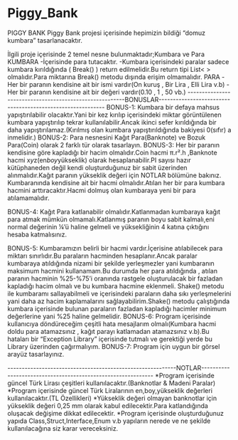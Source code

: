 # Piggy_Bank

PIGGY BANK 
Piggy Bank projesi içerisinde hepimizin bildiği “domuz kumbara” tasarlanacaktır. 
 
İlgili proje içerisinde 2 temel nesne bulunmaktadır;Kumbara ve Para 
KUMBARA 
-İçerisinde para tutacaktır. 
-Kumbara içerisindeki paralar sadece kumbara kırıldığında ( Break() ) return edilmelidir.Bu return tipi List< > olmalıdır.Para miktarına Break() metodu dışında erişim olmamalıdır. 
PARA 
-Her bir paranın kendisine ait bir ismi vardır(On kuruş , Bir Lira , Elli Lira v.b) 
-Her bir paranın kendisine ait bir değeri vardır(0.10 , 1 , 50 vb.) 
--------------------------------------------------------BONUSLAR----------------------------------------------------------- 
BONUS-1: Kumbara bir defaya mahsus yapıştırılabilir olacaktır.Yani bir kez kırılıp içerisindeki miktar görüntülenen kumbara yapıştırılıp tekrar kullanılabilir.Ancak ikinci sefer kırıldığında bir daha yapıştırılamaz.(Kırılmış olan kumbara yapıştırıldığında bakiyesi 0(sıfır) a inmelidir.) 
BONUS-2: Para nesnesini Kağıt Para(Banknote) ve Bozuk Para(Coin) olarak 2 farklı tür olarak tasarlayın. 
BONUS-3: Her bir paranın kendisine göre kapladığı bir hacim olmalıdır.Coin hacmi π.r².h ,Banknote hacmi x*y*z(en*boy*yükseklik) olarak hesaplanabilir.PI sayısı hazır kütüphaneden değil kendi oluşturduğunuz bir sabit üzerinden alınmalıdır.Kağıt paranın yükseklik değeri için NOTLAR bölümüne bakınız. 
Kumbaranında kendisine ait bir hacmi olmalıdır.Atılan her bir para kumbara hacmini arttıracaktır.Hacmi dolmuş olan kumbaraya yeni bir para atılamamalıdır. 
 
 
BONUS-4: Kağıt Para katlanabilir olmalıdır.Katlanmadan kumbaraya kağıt para atmak mümkün olmamalı.Katlanmış paranın boyu sabit kalmalı,eni normal değerinin ¼’ü haline gelmeli ve yüksekliğinin 4 katına çıktığını hesaba katmalısınız. 
 
 
BONUS-5: Kumbaramızın belirli bir hacmi vardır.İçerisine atılabilecek para miktarı sınırlıdır.Bu paraların hacminden hesaplanır.Ancak paralar kumbaraya atıldığında nizami bir şekilde yerleşmezler yani kumbaranın maksimum hacmini kullanamam.Bu durumda her para atıldığında , atılan paranın hacminin %25-%75’i oranında rastgele oluşturulacak bir fazladan kapladığı hacim olmalı ve bu kumbara hacmine eklenmeli. Shake() metodu ile kumbaramı sallayabilmeli ve içerisindeki paraların daha sıkı yerleşmelerini yani daha az hacim kaplamalarını sağlayabilirim.Shake() metodu çalıştığında kumbara içerisinde bulunan paraların fazladan kapladığı hacimler minimum değerlerine yani %25 haline gelmelidir. 
BONUS-6: Program içerisinde kullanıcıya döndüreceğim çeşitli hata mesajlarım olmalı(Kumbara hacmi doldu para atamazsınız , kağıt parayı katlamadan atamazsınız v.b).Bu hataları bir “Exception Library” içerisinde tutmalı ve gerektiği yerde bu Library üzerinden çağırmalıyım. 
BONUS-7: Program için uygun bir görsel arayüz tasarlayınız. 
 
-----------------------------------------------------------NOTLAR------------------------------------------------------------- 
*Program içerisinde güncel Türk Lirası çeşitleri kullanılacaktır.(Banknotlar & Madeni Paralar) 
*Program içerisinde güncel Türk Liralarının en,boy,yükseklik değerleri kullanılacaktır.(TL Özellikleri) 
*Yükseklik değeri olmayan banknotlar için yükseklik değeri 0,25 mm olarak kabul edilecektir.Para katlandığında oluşacak değişime dikkat edilecektir. 
*Program içerisinde oluşturduğunuz yapıda Class,Struct,Interface,Enum v.b yapıların nerede ve ne şekilde kullanılacağına siz karar vereceksiniz. 